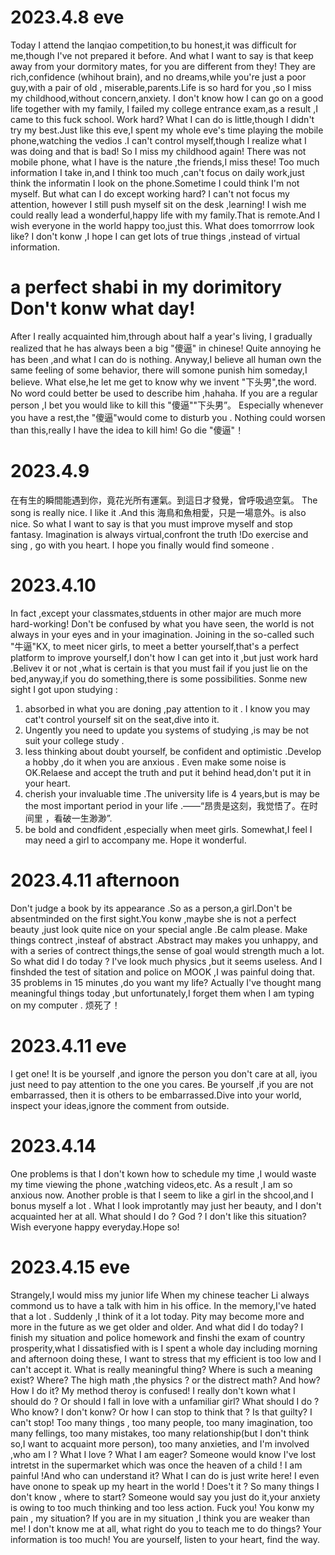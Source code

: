 # 2023.4.8 eve
Today I attend the lanqiao competition,to bu honest,it was difficult
for me,though I've not prepared it before.
And what I want to say is that keep away from your dormitory mates,
for you are different from they! They are rich,confidence (whihout brain),
and no dreams,while you're just a poor guy,with a pair of old ,
miserable,parents.Life is so hard for you ,so I miss my childhood,without
concern,anxiety.
I don't know how I can go on a good life together with my family,
I failed my college entrance exam,as a result ,I came to this fuck school.
Work hard? What I can do is little,though I didn't try my best.Just like
this eve,I spent my whole eve's time playing the mobile phone,watching 
the vedios .I can't control myself,though I realize what I was doing and
that is bad! So I miss my childhood again! There was not mobile phone,
what I have is the nature ,the friends,I miss these!
Too much information I take in,and I think too much ,can't focus on daily
work,just think the informatin I look on the phone.Sometime I could think
I'm not myself.
But what can I do except working hard? I can't not focus my attention,
however I still push myself sit on the desk ,learning! 
I wish me could really lead a wonderful,happy life with my family.That 
is remote.And I wish everyone in the world happy too,just this.
What does tomorrrow look like? I don't konw ,I hope I can get lots of
true things ,instead of virtual information.
# a perfect shabi in my dorimitory Don't konw what day!
After I really acquainted him,through about half a year's living,
I gradually realized that he has always been a big "傻逼" in chinese!
Quite annoying he has been ,and what I can do is nothing.
Anyway,I believe all human own the same feeling of some behavior,
there will somone punish him someday,I believe.
What else,he let me get to know why we invent "下头男",the word. No
word could better be used to describe him ,hahaha.
If you are a regular person ,I bet you would like to kill this "傻逼""下头男”。
Especially  whenever you have a rest,the "傻逼"would come to disturb you .
Nothing could worsen than this,really I have the idea to kill him!
Go die "傻逼"！
# 2023.4.9
在有生的瞬間能遇到你，竟花光所有運氣。到這日才發覺，曾呼吸過空氣。
The song is really nice. I like it .And this
海鳥和魚相愛，只是一場意外。is also nice.
So what I want to say is that you must improve myself and stop fantasy.
Imagination is always virtual,confront the truth !Do exercise and sing ,
go with you heart. I hope you finally would find someone .
# 2023.4.10
In fact ,except your classmates,stduents in other major are much more 
hard-working! Don't be confused by what you have seen, the world is not 
always in your eyes and in your imagination.
Joining in the so-called such "牛逼"KX, to meet nicer girls, to meet a better
yourself,that's a perfect platform to improve yourself,I don't how I can get
into it ,but just work hard .Belivev it or not ,what is certain is that 
you must fail if you just lie on the bed,anyway,if you do something,there
is some possibilities.
Sonme new sight I got upon studying :
1. absorbed in what you are doning ,pay attention to it . I know you may
cat't control yourself sit on the seat,dive into it.
2. Ungently you need to update you systems of studying ,is may be not suit
your college study .
3. less thinking about doubt yourself, be confident and optimistic .Develop
a hobby ,do it when you are anxious . Even make some noise is OK.Relaese 
and accept the truth and put it behind head,don't put it in your heart.
4. cherish your invaluable time .The university life is 4 years,but is may
be the most important period in your life .——“昂贵是这刻，我觉悟了。在时间里
，看破一生渺渺”.
5. be bold and condfident ,especially when meet girls. Somewhat,I feel I
may need a girl to accompany me. Hope it wonderful.
# 2023.4.11 afternoon
Don't judge a book by its appearance .So as a person,a girl.Don't be absentminded
on the first sight.You konw ,maybe she is not a perfect beauty ,just look
quite nice on your special angle .Be calm please.
Make things contrect ,insteaf of abstract .Abstract may makes you unhappy,
and with a series of contrect things,the sense of goal would strength much
a lot.
So what did I do today ? I've look much physics ,but it seems useless. And
I finshded the test of sitation and police on MOOK ,I was painful doing that.
35 problems in 15 minutes ,do you want my life?
Actually I've thought mang meaningful things today ,but unfortunately,I forget
them when I am typing on my computer . 烦死了！
# 2023.4.11 eve
I get one! It is be yourself ,and ignore the person you don't care at all,
iyou just need to pay attention to the one you cares. Be yourself ,if you are
not embarrassed, then it is others to be embarrassed.Dive into your world,
inspect your ideas,ignore the comment from outside.
# 2023.4.14
One problems is that I don't kown how to schedule my time ,I would waste my
time viewing the phone ,watching videos,etc. As a result ,I am so anxious 
now.
Another proble is that I seem to like a girl in the shcool,and I bonus myself
a lot . What I look improtantly may just her beauty, and I don't acquainted
her at all.
What should I do ? God ?
I don't like this situation?
Wish everyone happy everyday.Hope so!
# 2023.4.15 eve
Strangely,I would miss my junior life When my chinese teacher Li always
commond us to have a talk with him in his office. In the memory,I've hated
that a lot . Suddenly ,I think of it a lot today. Pity may become more and 
more in the future as we get older and older.
And what did I do today? I finish my situation and police homework and finshi
the exam of country prosperity,what I dissatisfied with is I spent a whole day
including morning and afternoon doing these, I want to stress that my efficient
is too low and I can't accept it. 
What is really meaningful thing? Where is such a meaning exist? Where? 
The high math ,the physics ? or the distrect math? And how? How I do it?
My method theroy is confused! I really don't kown what I should do ? Or should
I fall in love with a unfamiliar girl? What should I do ? Who know? I don't konw?
Or how I can stop to think that ? Is that guilty? I can't stop!
Too many things , too many people, too many imagination, too many fellings,
too many mistakes, too many relationship(but I don't think so,I want to acquaint more person),
too many anxieties, and I'm involved ,who am I ? What I love ? What I am eager?
Someone would know I've lost intretst in the supermarket which was once the 
heaven of a child ! I am painful !And who can understand it? What I can do
is just write here! I even have onone to speak up my heart in the world !
Does't it ? 
So many things I don't know , where to start? Someone would say you just do
it,your anxiety is owing to too much thinking and too less action. Fuck you!
You konw my pain , my situation? If you are in my situation ,I think you
are weaker than me! I don't know me at all, what right do you to teach me to
do things? 
Your information is too much! You are yourself, listen to your heart, find the
way.
